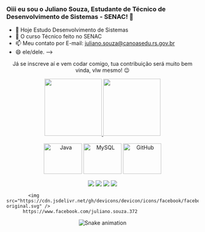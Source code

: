 ### Oiii eu sou o Juliano Souza, Estudante de Técnico de Desenvolvimento de Sistemas - SENAC! 👋

- 🔭 Hoje Estudo Desenvolvimento de Sistemas
- 🌱 O curso Técnico feito no SENAC
- 📫 Meu contato por E-mail: juliano.souza@canoasedu.rs.gov.br
- 😄 ele/dele.
-->

 
<div>

  
  <p align="center">
    Já se inscreve aí e vem codar comigo, tua contribuição será muito bem vinda, vlw mesmo! 😉️
  </p>
  
</div>

<div align="center">
  <a href="https://github.com/duribeiro">
    <img height="150em" src="https://github-readme-stats.vercel.app/api?username=JulianoSantosSouza&count_private=true&include_all_commits=true&show_icons=true&theme=dracula&hide_border=false&show_owner=true"/>
    <img height="150em" src="https://github-readme-stats.vercel.app/api/top-langs/?username=JulianoSantosSouza&theme=dracula&hide_border=false&&layout=compact"/>
  </a>
</div>

<div align="center" valign="top"><br>
 <img align="center" alt="Java" height="80" width="100" img src="https://cdn.jsdelivr.net/gh/devicons/devicon/icons/java/java-original-wordmark.svg" /">
 <img align="center" alt="MySQL" height="80" width="100" img src="https://cdn.jsdelivr.net/gh/devicons/devicon/icons/mysql/mysql-original-wordmark.svg" /">
 <img align="center" alt="GitHub" height="80" width="100" img src="https://cdn.jsdelivr.net/gh/devicons/devicon/icons/github/github-original-wordmark.svg" /">
          
</div><br>

<div align="center">
  <a href="https://www.youtube.com/channel/UCViaNBT0SIeiVnZSEEtIfjw?sub_confirmation=1" target="_blank"><img src="https://img.shields.io/badge/YouTube-FF0000?style=for-the-badge&logo=youtube&logoColor=white" target="_blank"></a>
  <a href="https://www.instagram.com/julianosouza_1975/" target="_blank"><img src="https://img.shields.io/badge/-Instagram-%23E4405F?style=for-the-badge&logo=instagram&logoColor=white" target="_blank"></a>
  <a href="juliano.souza@canoasedu.rs.gov.br"><img src="https://img.shields.io/badge/-Gmail-%23333?style=for-the-badge&logo=gmail&logoColor=white" target="_blank"></a>
 <a href="https://discord.gg/julianosouza1975" target="_blank"><img src="https://img.shields.io/badge/Discord-7289DA?style=for-the-badge&logo=discord&logoColor=white" target="_blank"></a> 
</div>

            <img src="https://cdn.jsdelivr.net/gh/devicons/devicon/icons/facebook/facebook-original.svg" />
          https://www.facebook.com/juliano.souza.372
<div align="center">

  ![Snake animation](https://github.com/danielbped/danielbped/blob/output/github-contribution-grid-snake.svg)
  
</div>







  
